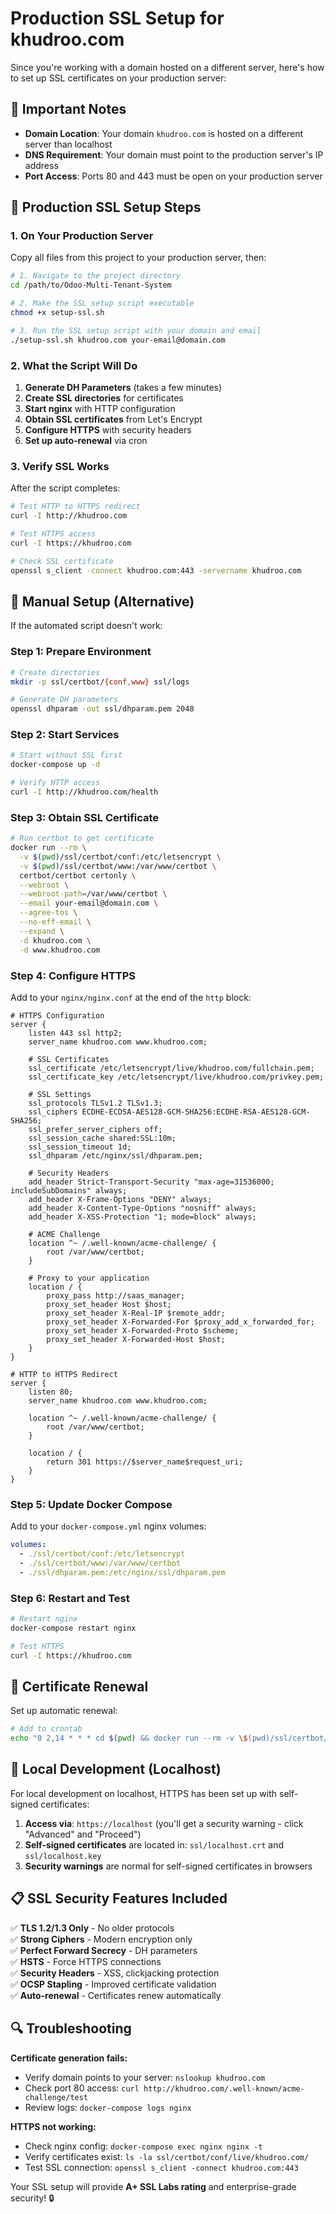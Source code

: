 # Production SSL Setup for khudroo.com

Since you're working with a domain hosted on a different server, here's how to set up SSL certificates on your production server:

## 🚨 Important Notes

- **Domain Location**: Your domain `khudroo.com` is hosted on a different server than localhost
- **DNS Requirement**: Your domain must point to the production server's IP address
- **Port Access**: Ports 80 and 443 must be open on your production server

## 🎯 Production SSL Setup Steps

### 1. On Your Production Server

Copy all files from this project to your production server, then:

```bash
# 1. Navigate to the project directory
cd /path/to/Odoo-Multi-Tenant-System

# 2. Make the SSL setup script executable
chmod +x setup-ssl.sh

# 3. Run the SSL setup script with your domain and email
./setup-ssl.sh khudroo.com your-email@domain.com
```

### 2. What the Script Will Do

1. **Generate DH Parameters** (takes a few minutes)
2. **Create SSL directories** for certificates
3. **Start nginx** with HTTP configuration
4. **Obtain SSL certificates** from Let's Encrypt
5. **Configure HTTPS** with security headers
6. **Set up auto-renewal** via cron

### 3. Verify SSL Works

After the script completes:

```bash
# Test HTTP to HTTPS redirect
curl -I http://khudroo.com

# Test HTTPS access
curl -I https://khudroo.com

# Check SSL certificate
openssl s_client -connect khudroo.com:443 -servername khudroo.com
```

## 🔧 Manual Setup (Alternative)

If the automated script doesn't work:

### Step 1: Prepare Environment

```bash
# Create directories
mkdir -p ssl/certbot/{conf,www} ssl/logs

# Generate DH parameters
openssl dhparam -out ssl/dhparam.pem 2048
```

### Step 2: Start Services

```bash
# Start without SSL first
docker-compose up -d

# Verify HTTP access
curl -I http://khudroo.com/health
```

### Step 3: Obtain SSL Certificate

```bash
# Run certbot to get certificate
docker run --rm \
  -v $(pwd)/ssl/certbot/conf:/etc/letsencrypt \
  -v $(pwd)/ssl/certbot/www:/var/www/certbot \
  certbot/certbot certonly \
  --webroot \
  --webroot-path=/var/www/certbot \
  --email your-email@domain.com \
  --agree-tos \
  --no-eff-email \
  --expand \
  -d khudroo.com \
  -d www.khudroo.com
```

### Step 4: Configure HTTPS

Add to your `nginx/nginx.conf` at the end of the `http` block:

```nginx
# HTTPS Configuration
server {
    listen 443 ssl http2;
    server_name khudroo.com www.khudroo.com;
    
    # SSL Certificates
    ssl_certificate /etc/letsencrypt/live/khudroo.com/fullchain.pem;
    ssl_certificate_key /etc/letsencrypt/live/khudroo.com/privkey.pem;
    
    # SSL Settings
    ssl_protocols TLSv1.2 TLSv1.3;
    ssl_ciphers ECDHE-ECDSA-AES128-GCM-SHA256:ECDHE-RSA-AES128-GCM-SHA256;
    ssl_prefer_server_ciphers off;
    ssl_session_cache shared:SSL:10m;
    ssl_session_timeout 1d;
    ssl_dhparam /etc/nginx/ssl/dhparam.pem;
    
    # Security Headers
    add_header Strict-Transport-Security "max-age=31536000; includeSubDomains" always;
    add_header X-Frame-Options "DENY" always;
    add_header X-Content-Type-Options "nosniff" always;
    add_header X-XSS-Protection "1; mode=block" always;
    
    # ACME Challenge
    location ^~ /.well-known/acme-challenge/ {
        root /var/www/certbot;
    }
    
    # Proxy to your application
    location / {
        proxy_pass http://saas_manager;
        proxy_set_header Host $host;
        proxy_set_header X-Real-IP $remote_addr;
        proxy_set_header X-Forwarded-For $proxy_add_x_forwarded_for;
        proxy_set_header X-Forwarded-Proto $scheme;
        proxy_set_header X-Forwarded-Host $host;
    }
}

# HTTP to HTTPS Redirect
server {
    listen 80;
    server_name khudroo.com www.khudroo.com;
    
    location ^~ /.well-known/acme-challenge/ {
        root /var/www/certbot;
    }
    
    location / {
        return 301 https://$server_name$request_uri;
    }
}
```

### Step 5: Update Docker Compose

Add to your `docker-compose.yml` nginx volumes:

```yaml
volumes:
  - ./ssl/certbot/conf:/etc/letsencrypt
  - ./ssl/certbot/www:/var/www/certbot
  - ./ssl/dhparam.pem:/etc/nginx/ssl/dhparam.pem
```

### Step 6: Restart and Test

```bash
# Restart nginx
docker-compose restart nginx

# Test HTTPS
curl -I https://khudroo.com
```

## 🔄 Certificate Renewal

Set up automatic renewal:

```bash
# Add to crontab
echo "0 2,14 * * * cd $(pwd) && docker run --rm -v \$(pwd)/ssl/certbot/conf:/etc/letsencrypt -v \$(pwd)/ssl/certbot/www:/var/www/certbot certbot/certbot renew && docker-compose exec nginx nginx -s reload" | crontab -
```

## 🚨 Local Development (Localhost)

For local development on localhost, HTTPS has been set up with self-signed certificates:

1. **Access via**: `https://localhost` (you'll get a security warning - click "Advanced" and "Proceed")
2. **Self-signed certificates** are located in: `ssl/localhost.crt` and `ssl/localhost.key`
3. **Security warnings** are normal for self-signed certificates in browsers

## 📋 SSL Security Features Included

✅ **TLS 1.2/1.3 Only** - No older protocols  
✅ **Strong Ciphers** - Modern encryption only  
✅ **Perfect Forward Secrecy** - DH parameters  
✅ **HSTS** - Force HTTPS connections  
✅ **Security Headers** - XSS, clickjacking protection  
✅ **OCSP Stapling** - Improved certificate validation  
✅ **Auto-renewal** - Certificates renew automatically  

## 🔍 Troubleshooting

**Certificate generation fails:**
- Verify domain points to your server: `nslookup khudroo.com`
- Check port 80 access: `curl http://khudroo.com/.well-known/acme-challenge/test`
- Review logs: `docker-compose logs nginx`

**HTTPS not working:**
- Check nginx config: `docker-compose exec nginx nginx -t`
- Verify certificates exist: `ls -la ssl/certbot/conf/live/khudroo.com/`
- Test SSL connection: `openssl s_client -connect khudroo.com:443`

Your SSL setup will provide **A+ SSL Labs rating** and enterprise-grade security! 🔒